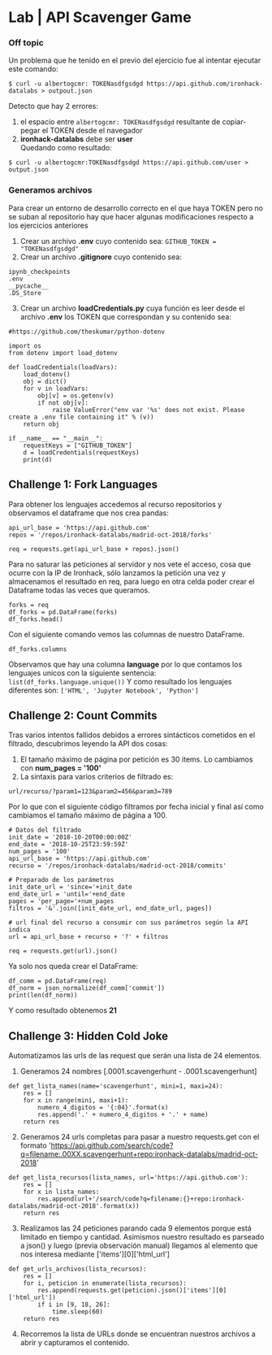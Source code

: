 # Lab | API Scavenger Game


### Off topic
Un problema que he tenido en el previo del ejercicio fue al intentar ejecutar este comando: 
```
$ curl -u albertogcmr: TOKENasdfgsdgd https://api.github.com/ironhack-datalabs > outpout.json
```
Detecto que hay 2 errores: 
1. el espacio entre ```albertogcmr: TOKENasdfgsdgd``` resultante de copiar-pegar el TOKEN desde el navegador
2. **ironhack-datalabs** debe ser **user**  
Quedando como resultado: 
```
$ curl -u albertogcmr:TOKENasdfgsdgd https://api.github.com/user > output.json
```

### Generamos archivos
Para crear un entorno de desarrollo correcto en el que haya TOKEN pero no se suban al repositorio hay que hacer algunas modificaciones respecto a los ejercicios anteriores
1. Crear un archivo **.env** cuyo contenido sea: 
```GITHUB_TOKEN = "TOKENasdfgsdgd"```
2. Crear un archivo **.gitignore** cuyo contenido sea:
```
ipynb_checkpoints
.env
__pycache__
.DS_Store
```
3. Crear un archivo **loadCredentials.py** cuya función es leer desde el archivo **.env** los TOKEN que correspondan y su contenido sea:
```
#https://github.com/theskumar/python-dotenv

import os
from dotenv import load_dotenv

def loadCredentials(loadVars):
    load_dotenv()
    obj = dict()
    for v in loadVars:
        obj[v] = os.getenv(v)
        if not obj[v]:
            raise ValueError("env var '%s' does not exist. Please create a .env file containing it" % (v))
    return obj

if __name__ == "__main__":
    requestKeys = ["GITHUB_TOKEN"]
    d = loadCredentials(requestKeys)
    print(d)
```
## Challenge 1: Fork Languages
Para obtener los lenguajes accedemos al recurso repositorios y observamos el dataframe que nos crea pandas: 
```
api_url_base = 'https://api.github.com'
repos = '/repos/ironhack-datalabs/madrid-oct-2018/forks'

req = requests.get(api_url_base + repos).json()
```
Para no saturar las peticiones al servidor y nos vete el acceso, cosa que ocurre con la IP de Ironhack, sólo lanzamos la petición una vez y almacenamos el resultado en req, para luego en otra celda poder crear el Dataframe todas las veces que queramos. 
```
forks = req
df_forks = pd.DataFrame(forks)
df_forks.head()
```
Con el siguiente comando vemos las columnas de nuestro DataFrame. 
```
df_forks.columns
```
Observamos que hay una columna **language** por lo que contamos los lenguajes unicos con la siguiente sentencia: 
```list(df_forks.language.unique())```
Y como resultado los lenguajes diferentes son: ```['HTML', 'Jupyter Notebook', 'Python']```


## Challenge 2: Count Commits
Tras varios intentos fallidos debidos a errores sintácticos cometidos en el filtrado, descubrimos leyendo la API dos cosas: 
1. El tamaño máximo de página por petición es 30 items. Lo cambiamos con **num_pages = '100'**
2. La sintaxis para varios criterios de filtrado es: 
```
url/recurso/?param1=123&param2=456&param3=789
```
Por lo que con el siguiente código filtramos por fecha inicial y final así como cambiamos el tamaño máximo de página a 100. 
```
# Datos del filtrado
init_date = '2018-10-20T00:00:00Z'
end_date = '2018-10-25T23:59:59Z'
num_pages = '100'
api_url_base = 'https://api.github.com'
recurso = '/repos/ironhack-datalabs/madrid-oct-2018/commits'

# Preparado de los parámetros
init_date_url = 'since='+init_date
end_date_url = 'until='+end_date
pages = 'per_page='+num_pages
filtros = '&'.join([init_date_url, end_date_url, pages])

# url final del recurso a consumir con sus parámetros según la API indica
url = api_url_base + recurso + '?' + filtros

req = requests.get(url).json()
```
Ya solo nos queda crear el DataFrame: 
```
df_comm = pd.DataFrame(req)
df_norm = json_normalize(df_comm['commit'])
print(len(df_norm))
```
Y como resultado obtenemos **21**


## Challenge 3: Hidden Cold Joke

Automatizamos las urls de las request que serán una lista de 24 elementos. 
1. Generamos 24 nombres \[.0001.scavengerhunt - .0001.scavengerhunt\]
```
def get_lista_names(name='scavengerhunt', mini=1, maxi=24): 
    res = []
    for x in range(mini, maxi+1): 
        numero_4_digitos = '{:04}'.format(x)
        res.append('.' + numero_4_digitos + '.' + name)
    return res
```
2. Generamos 24 urls completas para pasar a nuestro requests.get con el formato 'https://api.github.com/search/code?q=filename:.00XX.scavengerhunt+repo:ironhack-datalabs/madrid-oct-2018'
```
def get_lista_recursos(lista_names, url='https://api.github.com'): 
    res = []
    for x in lista_names: 
        res.append(url+'/search/code?q=filename:{}+repo:ironhack-datalabs/madrid-oct-2018'.format(x))
    return res
```
3. Realizamos las 24 peticiones parando cada 9 elementos porque está limitado en tiempo y cantidad. Asimismos nuestro resultado es parseado a json() y luego (previa observación manual) llegamos al elemento que nos interesa mediante \['items']\[0]\['html_url']
```
def get_urls_archivos(lista_recursos): 
    res = []
    for i, peticion in enumerate(lista_recursos): 
        res.append(requests.get(peticion).json()['items'][0]['html_url'])
        if i in [9, 18, 26]: 
            time.sleep(60)
    return res
```
4. Recorremos la lista de URLs donde se encuentran nuestros archivos a abrir y capturamos el contenido. 






